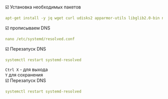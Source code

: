 :ballot_box_with_check: Установка необходимых пакетов
```yaml
apt-get install -y jq wget curl udisks2 apparmor-utils libglib2.0-bin network-manager dbus systemd-journal-remote systemd-resolved bluez
```
:ballot_box_with_check: прописываем DNS
```yaml
nano /etc/systemd/resolved.conf
```
:ballot_box_with_check: Перезапуск DNS    
```yaml
systemctl restart systemd-resolved
```
`Ctrl X` - для выхода    
`Y` для сохранения    
:ballot_box_with_check: Перезапуск DNS    
```yaml
systemctl restart systemd-resolved
```
